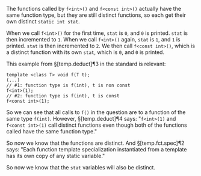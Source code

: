 The functions called by `f<int>()` and `f<const int>()` actually have the same function type, but they are still distinct functions, so each get their own distinct `static int stat`.

When we call `f<int>()` for the first time, `stat` is `0`, and `0` is printed. `stat` is then incremented to `1`. 
When we call `f<int>()` again, `stat` is `1`, and `1` is printed. `stat` is then incremented to `2`.
We then call `f<const int>()`, which is a distinct function with its own `stat`, which is `0`, and `0` is printed.

This example from §[temp.deduct]¶3 in the standard is relevant:

    template <class T> void f(T t);
    (...)
    // #1: function type is f(int), t is non const
    f<int>(1);
    // #2: function type is f(int), t is const
    f<const int>(1);

So we can see that all calls to `f()` in the question are to a function of the same type `f(int)`. However, §[temp.deduct]¶4 says:
"`f<int>(1)` and `f<const int>(1)` call distinct functions even though both of the functions called have the same function type."

So now we know that the functions are distinct. And §[temp.fct.spec]¶2 says:
"Each function template specialization instantiated from a template has its own copy of any static variable."

So now we know that the `stat` variables will also be distinct.